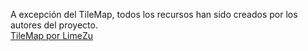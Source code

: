 A excepción del TileMap, todos los recursos han sido creados por los autores del proyecto.  
[TileMap por LimeZu](https://limezu.itch.io/modernexteriors) 

